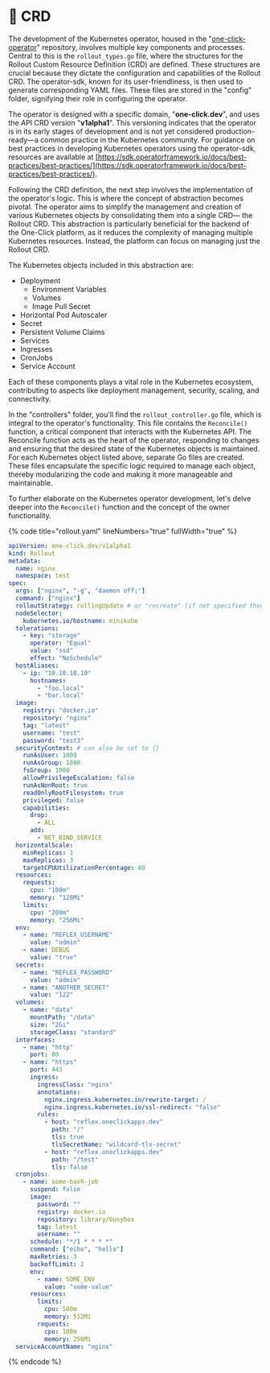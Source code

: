 # 🧬 CRD

The development of the Kubernetes operator, housed in the "[one-click-operator](https://github.com/janlauber/one-click-operator)" repository, involves multiple key components and processes. Central to this is the `rollout_types.go` file, where the structures for the Rollout Custom Resource Definition (CRD) are defined. These structures are crucial because they dictate the configuration and capabilities of the Rollout CRD. The operator-sdk, known for its user-friendliness, is then used to generate corresponding YAML files. These files are stored in the "config" folder, signifying their role in configuring the operator.

The operator is designed with a specific domain, "**one-click.dev**", and uses the API CRD version "**v1alpha1**". This versioning indicates that the operator is in its early stages of development and is not yet considered production-ready—a common practice in the Kubernetes community. For guidance on best practices in developing Kubernetes operators using the operator-sdk, resources are available at [https://sdk.operatorframework.io/docs/best-practices/best-practices/](https://sdk.operatorframework.io/docs/best-practices/best-practices/).

Following the CRD definition, the next step involves the implementation of the operator's logic. This is where the concept of abstraction becomes pivotal. The operator aims to simplify the management and creation of various Kubernetes objects by consolidating them into a single CRD— the Rollout CRD. This abstraction is particularly beneficial for the backend of the One-Click platform, as it reduces the complexity of managing multiple Kubernetes resources. Instead, the platform can focus on managing just the Rollout CRD.

The Kubernetes objects included in this abstraction are:

* Deployment
  * Environment Variables
  * Volumes
  * Image Pull Secret
* Horizontal Pod Autoscaler
* Secret
* Persistent Volume Claims
* Services
* Ingresses
* CronJobs
* Service Account

Each of these components plays a vital role in the Kubernetes ecosystem, contributing to aspects like deployment management, security, scaling, and connectivity.

In the "controllers" folder, you'll find the `rollout_controller.go` file, which is integral to the operator's functionality. This file contains the `Reconcile()` function, a critical component that interacts with the Kubernetes API. The Reconcile function acts as the heart of the operator, responding to changes and ensuring that the desired state of the Kubernetes objects is maintained. For each Kubernetes object listed above, separate Go files are created. These files encapsulate the specific logic required to manage each object, thereby modularizing the code and making it more manageable and maintainable.

To further elaborate on the Kubernetes operator development, let's delve deeper into the `Reconcile()` function and the concept of the owner functionality.

{% code title="rollout.yaml" lineNumbers="true" fullWidth="true" %}
```yaml
apiVersion: one-click.dev/v1alpha1
kind: Rollout
metadata:
  name: nginx
  namespace: test
spec:
  args: ["nginx", "-g", "daemon off;"]
  command: ["nginx"]
  rolloutStrategy: rollingUpdate # or "recreate" (if not specified then "rollingUpdate" is used)
  nodeSelector:
    kubernetes.io/hostname: minikube
  tolerations:
    - key: "storage"
      operator: "Equal"
      value: "ssd"
      effect: "NoSchedule"
  hostAliases:
    - ip: "10.10.10.10"
      hostnames:
        - "foo.local"
        - "bar.local"
  image:
    registry: "docker.io"
    repository: "nginx"
    tag: "latest"
    username: "test"
    password: "test3"
  securityContext: # can also be set to {}
    runAsUser: 1000
    runAsGroup: 1000
    fsGroup: 1000
    allowPrivilegeEscalation: false
    runAsNonRoot: true
    readOnlyRootFilesystem: true
    privileged: false
    capabilities:
      drop:
        - ALL
      add:
        - NET_BIND_SERVICE
  horizontalScale:
    minReplicas: 1
    maxReplicas: 3
    targetCPUUtilizationPercentage: 80
  resources:
    requests:
      cpu: "100m"
      memory: "128Mi"
    limits:
      cpu: "200m"
      memory: "256Mi"
  env:
    - name: "REFLEX_USERNAME"
      value: "admin"
    - name: DEBUG
      value: "true"
  secrets:
    - name: "REFLEX_PASSWORD"
      value: "admin"
    - name: "ANOTHER_SECRET"
      value: "122"
  volumes:
    - name: "data"
      mountPath: "/data"
      size: "2Gi"
      storageClass: "standard"
  interfaces:
    - name: "http"
      port: 80
    - name: "https"
      port: 443
      ingress:
        ingressClass: "nginx"
        annotations:
          nginx.ingress.kubernetes.io/rewrite-target: /
          nginx.ingress.kubernetes.io/ssl-redirect: "false"
        rules:
          - host: "reflex.oneclickapps.dev"
            path: "/"
            tls: true
            tlsSecretName: "wildcard-tls-secret"
          - host: "reflex.oneclickapps.dev"
            path: "/test"
            tls: false
  cronjobs:
    - name: some-bash-job
      suspend: false
      image:
        password: ""
        registry: docker.io
        repository: library/busybox
        tag: latest
        username: ""
      schedule: "*/1 * * * *"
      command: ["echo", "hello"]
      maxRetries: 3
      backoffLimit: 2
      env:
        - name: SOME_ENV
          value: "some-value"
      resources:
        limits:
          cpu: 500m
          memory: 512Mi
        requests:
          cpu: 100m
          memory: 256Mi
  serviceAccountName: "nginx"
```
{% endcode %}
